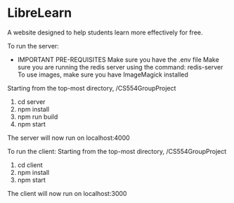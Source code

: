 # LibreLearn
A website designed to help students learn more effectively for free.

To run the server:
* IMPORTANT PRE-REQUISITES 
    Make sure you have the .env file
    Make sure you are running the redis server using the command: redis-server
    To use images, make sure you have ImageMagick installed

Starting from the top-most directory, /CS554GroupProject

1. cd server 
2. npm install
3. npm run build
4. npm start

The server will now run on localhost:4000


To run the client:
Starting from the top-most directory, /CS554GroupProject
1. cd client
2. npm install
3. npm start

The client will now run on localhost:3000


